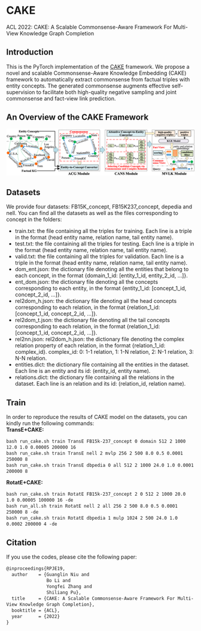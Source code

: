 # CAKE
ACL 2022: CAKE: A Scalable Commonsense-Aware Framework For Multi-View Knowledge Graph Completion

## Introduction
This is the PyTorch implementation of the [CAKE](https://arxiv.org/pdf/2202.13785.pdf) framework. We propose a novel and scalable Commonsense-Aware Knowledge
Embedding (CAKE) framework to automatically extract commonsense from factual triples with entity concepts. The generated commonsense augments effective self-supervision to
facilitate both high-quality negative sampling and joint commonsense and fact-view link prediction.

## An Overview of the CAKE Framework
![image](https://github.com/ngl567/CAKE/blob/master/CAKE%20framework.png)

## Datasets
We provide four datasets: FB15K_concept, FB15K237_concept, depedia and nell. You can find all the datasets as well as the files corresponding to concept in the folders:
* train.txt: the file containing all the triples for training. Each line is a triple in the format (head entity name, relation name, tail entity name).
* test.txt: the file containing all the triples for testing. Each line is a triple in the format (head entity name, relation name, tail entity name).
* valid.txt: the file containing all the triples for validation. Each line is a triple in the format (head entity name, relation name, tail entity name).
* dom_ent.json: the dictionary file denoting all the entities that belong to each concept, in the format {domain_1_id: \[entity_1_id, entity_2_id, ...\]}.
* ent_dom.json: the dictionary file denoting all the concepts corresponding to each entity, in the format {entity_1_id: \[concept_1_id, concept_2_id, ...\]}.
* rel2dom_h.json: the dictionary file denoting all the head concepts corresponding to each relation, in the format {relation_1_id: \[concept_1_id, concept_2_id, ...\]}.
* rel2dom_t.json: the dictionary file denoting all the tail concepts corresponding to each relation, in the format {relation_1_id: \[concept_1_id, concept_2_id, ...\]}.
* rel2nn.json: rel2dom_h.json: the dictionary file denoting the complex relation property of each relation, in the format {relation_1_id: complex_id}. complex_id: 0: 1-1 relation, 1: 1-N relation, 2: N-1 relation, 3: N-N relation.
* entities.dict: the dictionary file containing all the entities in the dataset. Each line is an entity and its id: (entity_id, entity name).
* relations.dict: the dictionary file containing all the relations in the dataset. Each line is an relation and its id: (relation_id, relation name).

## Train
In order to reproduce the results of CAKE model on the datasets, you can kindly run the following commands:  
**TransE+CAKE:**
```
bash run_cake.sh train TransE FB15k-237_concept 0 domain 512 2 1000 12.0 1.0 0.00005 200000 16
bash run_cake.sh train TransE nell 2 mvlp 256 2 500 8.0 0.5 0.0001 250000 8
bash run_cake.sh train TransE dbpedia 0 all 512 2 1000 24.0 1.0 0.0001 200000 8
```

**RotatE+CAKE:**
```
bash run_cake.sh train RotatE FB15k-237_concept 2 0 512 2 1000 20.0 1.0 0.00005 100000 16 -de
bash run_all.sh train RotatE nell 2 all 256 2 500 8.0 0.5 0.0001 250000 8 -de
bash run_cake.sh train RotatE dbpedia 1 mulp 1024 2 500 24.0 1.0 0.0002 200000 4 -de
```

## Citation
If you use the codes, please cite the following paper:
```
@inproceedings{RPJE19,
  author    = {Guanglin Niu and
               Bo Li and
               Yongfei Zhang and
               Shiliang Pu},
  title     = {CAKE: A Scalable Commonsense-Aware Framework For Multi-View Knowledge Graph Completion},
  booktitle = {ACL},
  year      = {2022}
}
```
